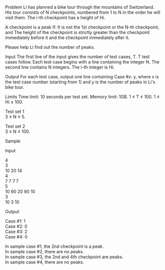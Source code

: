 Problem
Li has planned a bike tour through the mountains of Switzerland. His tour consists of N checkpoints, numbered from 1 to N in the order he will visit them. The i-th checkpoint has a height of Hi.

A checkpoint is a peak if:
It is not the 1st checkpoint or the N-th checkpoint, and
The height of the checkpoint is strictly greater than the checkpoint immediately before it and the checkpoint immediately after it.

Please help Li find out the number of peaks.

Input
The first line of the input gives the number of test cases, T. T test cases follow. Each test case begins with a line containing the integer N. The second line contains N integers. The i-th integer is Hi.

Output
For each test case, output one line containing Case #x: y, where x is the test case number (starting from 1) and y is the number of peaks in Li's bike tour.

Limits
Time limit: 10 seconds per test set.
Memory limit: 1GB.
1 ≤ T ≤ 100.
1 ≤ Hi ≤ 100.

Test set 1\
3 ≤ N ≤ 5.

Test set 2\
3 ≤ N ≤ 100.

Sample

Input

4\
3\
10 20 14\
4\
7 7 7 7\
5\
10 90 20 90 10\
3\
10 3 10

Output
  
Case #1: 1\
Case #2: 0\
Case #3: 2\
Case #4: 0

  
In sample case #1, the 2nd checkpoint is a peak.\
In sample case #2, there are no peaks.\
In sample case #3, the 2nd and 4th checkpoint are peaks.\
In sample case #4, there are no peaks.
